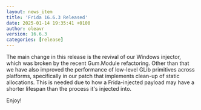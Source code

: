 ```yaml
---
layout: news_item
title: 'Frida 16.6.3 Released'
date: 2025-01-14 19:35:41 +0100
author: oleavr
version: 16.6.3
categories: [release]
---
```


The main change in this release is the revival of our Windows injector, which
was broken by the recent Gum.Module refactoring. Other than that we have also
improved the performance of low-level GLib primitives across platforms,
specifically in our patch that implements clean-up of static allocations. This
is needed due to how a Frida-injected payload may have a shorter lifespan than
the process it's injected into.

Enjoy!
